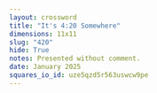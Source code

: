 ```yaml
---
layout: crossword
title: "It's 4:20 Somewhere"
dimensions: 11x11
slug: "420"
hide: True
notes: Presented without comment.
date: January 2025
squares_io_id: uze5qzd5r563uswcw9pe
---
```

